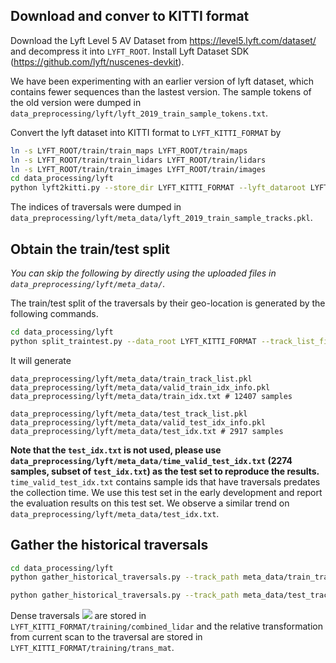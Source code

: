 
## Download and conver to KITTI format
Download the Lyft Level 5 AV Dataset from https://level5.lyft.com/dataset/ and decompress it
into `LYFT_ROOT`. Install Lyft Dataset SDK (https://github.com/lyft/nuscenes-devkit).

We have been experimenting with an earlier version of lyft dataset, which contains
fewer sequences than the lastest version.
The sample tokens of the old version were dumped in
`data_preprocessing/lyft/lyft_2019_train_sample_tokens.txt`.

Convert the lyft dataset into KITTI format to `LYFT_KITTI_FORMAT` by
```bash
ln -s LYFT_ROOT/train/train_maps LYFT_ROOT/train/maps
ln -s LYFT_ROOT/train/train_lidars LYFT_ROOT/train/lidars
ln -s LYFT_ROOT/train/train_images LYFT_ROOT/train/images
cd data_processing/lyft
python lyft2kitti.py --store_dir LYFT_KITTI_FORMAT --lyft_dataroot LYFT_ROOT/train --table_folder LYFT_ROOT/train/train_data --sample_token_list ./lyft_2019_train_sample_tokens.txt --meta_info_prefix trainset_
```

The indices of traversals were dumped in `data_preprocessing/lyft/meta_data/lyft_2019_train_sample_tracks.pkl`.

## Obtain the train/test split
*You can skip the following by directly using the uploaded files in
`data_preprocessing/lyft/meta_data/`.*

The train/test split of the traversals by their geo-location
is generated by the following commands.
```bash
cd data_processing/lyft
python split_traintest.py --data_root LYFT_KITTI_FORMAT --track_list_file meta_data/lyft_2019_train_sample_tracks.pkl
```
It will generate
```
data_preprocessing/lyft/meta_data/train_track_list.pkl
data_preprocessing/lyft/meta_data/valid_train_idx_info.pkl
data_preprocessing/lyft/meta_data/train_idx.txt # 12407 samples

data_preprocessing/lyft/meta_data/test_track_list.pkl
data_preprocessing/lyft/meta_data/valid_test_idx_info.pkl
data_preprocessing/lyft/meta_data/test_idx.txt # 2917 samples
```
**Note that the `test_idx.txt` is not used, please use `data_preprocessing/lyft/meta_data/time_valid_test_idx.txt` (2274 samples, subset of `test_idx.txt`) as the test set to reproduce the results.**
`time_valid_test_idx.txt` contains
sample ids that have traversals predates the collection time. We use this test set
in the early development and report the evaluation results on this test set.
We observe a similar trend on `data_preprocessing/lyft/meta_data/test_idx.txt`.

## Gather the historical traversals

```bash
cd data_processing/lyft
python gather_historical_traversals.py --track_path meta_data/train_track_list.pkl --idx_info meta_data/valid_train_idx_info.pkl --idx_list meta_data/train_idx.txt --data_root LYFT_KITTI_FORMAT --traversal_ptc_save_root LYFT_KITTI_FORMAT/training/combined_lidar --trans_mat_save_root LYFT_KITTI_FORMAT/training/trans_mat

python gather_historical_traversals.py --track_path meta_data/test_track_list.pkl --idx_info meta_data/valid_test_idx_info.pkl --idx_list meta_data/time_valid_test_idx.txt --data_root LYFT_KITTI_FORMAT --traversal_ptc_save_root LYFT_KITTI_FORMAT/training/combined_lidar --trans_mat_save_root LYFT_KITTI_FORMAT/training/trans_mat
```
Dense traversals <img src="https://render.githubusercontent.com/render/math?math=\{\boldsymbol{S}_l^t\}"> are stored in `LYFT_KITTI_FORMAT/training/combined_lidar` and the relative
transformation from current scan to the traversal are stored in
`LYFT_KITTI_FORMAT/training/trans_mat`.
